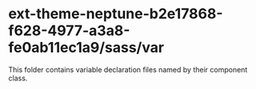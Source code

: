 # ext-theme-neptune-b2e17868-f628-4977-a3a8-fe0ab11ec1a9/sass/var

This folder contains variable declaration files named by their component class.
